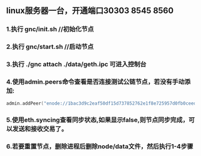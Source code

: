 ## linux服务器一台，开通端口30303 8545 8560
### 1.执行 gnc/init.sh //初始化节点
### 2.执行 gnc/start.sh //启动节点
### 3.执行 ./gnc attach ./data/geth.ipc 可进入控制台
### 4.使用admin.peers命令查看是否连接测试公链节点，若没有手动添加:
```go
admin.addPeer("enode://1bac3d9c2eaf50df15d737852762e1f8e725957d0fb0ceedd774c4fb80ace6e19391c9305ed0ea2df076aff09929d7f50157fb4135d26480080f5f57e809aef4@47.75.203.235:30303")
```
### 5.使用eth.syncing查看同步状态,如果显示false,则节点同步完成，可以发送和接收交易了。

### 6.若要重置节点，删除进程后删除node/data文件，然后执行1-4步骤

